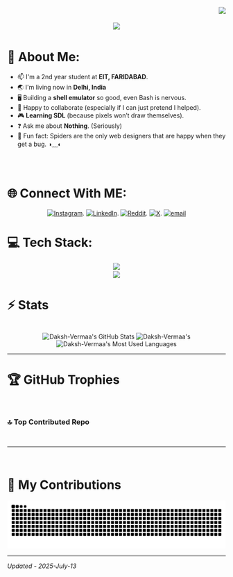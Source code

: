 <p><img align="right" src="https://komarev.com/ghpvc/?username=Daksh-Vermaa&color=blue&style=plastic" /></p>


<h1 align="center">
<img src="https://readme-typing-svg.herokuapp.com?font=Fira+Code&amp;weight=500&amp;size=30&amp;letterSpacing=1px&amp;duration=3000&amp;pause=1000&amp;color=36BCF7&amp;center=true&amp;vCenter=true&amp;width=500&amp;height=80&amp;lines=Hello+There!+%F0%9F%91%8B%F0%9F%8F%BB;I'm+Daksh+Verma!;" />
</h1 align="center">


<h1 id="-about-me-">💫 About Me:</h1>
<div>
<ul>
<li>📫 I&#39;m a 2nd year student at <strong>EIT, FARIDABAD</strong>.</li>
<li>🌏 I&#39;m living now in <strong>Delhi, India</strong></li>
<li>🖥️ Building a <strong>shell emulator</strong> so good, even Bash is nervous.</li>
<li>🤝 Happy to collaborate (especially if I can just pretend I helped).</li>
<li>🎮 <strong>Learning SDL</strong> (because pixels won’t draw themselves).</li>
<li>❓ Ask me about <strong>Nothing</strong>. (Seriously)</li>
<li>🧠 Fun fact: Spiders are the only web designers that are happy when they get a bug. ◑﹏◐</li>
</ul>
    </div>

    
<p><br><br></p>
<h1 id="-connect-with-me-">🌐 Connect With ME:</h1>
<div align="center">
<p><a href="https://instagram.com/dumb.drixx"><img src="https://img.shields.io/badge/Instagram-%23E4405F.svg?logo=Instagram&amp;logoColor=white" alt="Instagram"></a>.
<a href="https://linkedin.com/in/daksh-verma-76b865372"><img src="https://img.shields.io/badge/LinkedIn-%230077B5.svg?logo=linkedin&amp;logoColor=white" alt="LinkedIn"></a>.
<a href="https://reddit.com/user/Positive-Direction66"><img src="https://img.shields.io/badge/Reddit-%23FF4500.svg?logo=Reddit&amp;logoColor=white" alt="Reddit"></a>.
<a href="https://x.com/DakshVermaaaaa"><img src="https://img.shields.io/badge/X-black.svg?logo=X&amp;logoColor=white" alt="X"></a>.
<a href="mailto:dakshr117@gmail.com"><img src="https://img.shields.io/badge/Email-D14836?logo=gmail&amp;logoColor=white" alt="email"></a> </p>
    </div>


<h1 id="-tech-stack-">💻 Tech Stack:</h1>
<div align="center">
    <img src="https://skillicons.dev/icons?i=html,css,vscode,github,git,powershell" /><br>
    <img src="https://skillicons.dev/icons?i=c,cs,cpp,python,javascript" /><br>
</div>


  
<h1 id="Stats">⚡️ Stats</h1>

<br>

<div align=center>
  <img width=390 src="https://github-readme-stats.vercel.app/api?username=Daksh-Vermaa&theme=transparent&count_private=true&show_icons=true&rank_icon=github&locale=en" alt="Daksh-Vermaa's GitHub Stats" />
  <img width=390 src="https://github-readme-streak-stats.herokuapp.com/?user=Daksh-Vermaa&theme=transparent&count_private=true&border_radius=10&locale=en" alt="Daksh-Vermaa's" />
  <img width=325 src="https://github-readme-stats.vercel.app/api/top-langs?username=Daksh-Vermaa&theme=transparent&layout=donut&hide=css&langs_count=8&border_radius=10&show_icons=true&locale=en" alt="Daksh-Vermaa's Most Used Languages" />
</div>

<hr>


<h1 id="-github-trophies">🏆 GitHub Trophies</h1>
<p><img src="https://github-profile-trophy.vercel.app/?username=Daksh-Vermaa&amp;theme=radical&amp;no-frame=false&amp;no-bg=false&amp;margin-w=4" alt=""></p>
<h3 id="-top-contributed-repo">🔝 Top Contributed Repo</h3>
<p><img src="https://github-contributor-stats.vercel.app/api?username=Daksh-Vermaa&amp;limit=5&amp;theme=dark&amp;combine_all_yearly_contributions=true" alt=""></p>
<hr>
<p><a href="https://visitcount.itsvg.in"><img src="https://visitcount.itsvg.in/api?id=Daksh-Vermaa&amp;icon=5&amp;color=1" alt=""></a></p>


<h1 id="Contributions">🐍 My Contributions</h1>

![snake gif](https://github.com/Daksh-Vermaa/Daksh-Vermaa/blob/output/github-snake-dark.svg)

<hr>


*Updated - 2025-July-13*
